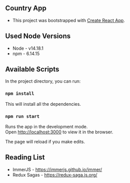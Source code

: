 ## Country App 

* This project was bootstrapped with [Create React App](https://github.com/facebook/create-react-app).

## Used Node Versions

* Node - v14.18.1
* npm - 6.14.15

## Available Scripts

In the project directory, you can run:

### `npm install`

This will install all the dependencies.

### `npm run start`

Runs the app in the development mode.<br />
Open [http://localhost:3000](http://localhost:3000) to view it in the browser.

The page will reload if you make edits.<br />

## Reading List

* ImmerJS - https://immerjs.github.io/immer/
* Redux Sagas - https://redux-saga.js.org/ 
